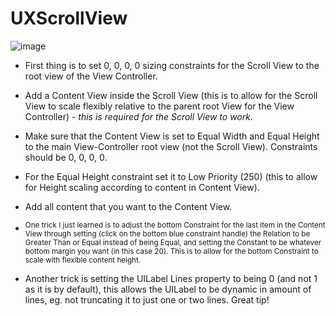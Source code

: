 # UXScrollView

![image](https://cloud.githubusercontent.com/assets/55974/15045240/dd51cc44-12d9-11e6-9cda-22858445e8ad.png)

- First thing is to set 0, 0, 0, 0 sizing constraints for the Scroll View to the root view of the View Controller.
- Add a Content View inside the Scroll View (this is to allow for the Scroll View to scale flexibly relative to the parent root View for the View Controller) - *this is required for the Scroll View to work.*
- Make sure that the Content View is set to Equal Width and Equal Height to the main View-Controller root view (not the Scroll View). Constraints should be 0, 0, 0, 0.
- For the Equal Height constraint set it to Low Priority (250) (this to allow for Height scaling according to content in Content View).
- Add all content that you want to the Content View. 


- <sup>One trick I just learned is to adjust the bottom Constraint for the last item in the Content View through setting (click on the bottom blue constraint handle) the Relation to be Greater Than or Equal instead of being Equal, and setting the Constant to be whatever bottom margin you want (in this case 20). This is to allow for the bottom Constraint to scale with flexible content height.</sup>
- Another trick is setting the UILabel Lines property to being 0 (and not 1 as it is by default), this allows the UILabel to be dynamic in amount of lines, eg. not truncating it to just one or two lines. Great tip!

